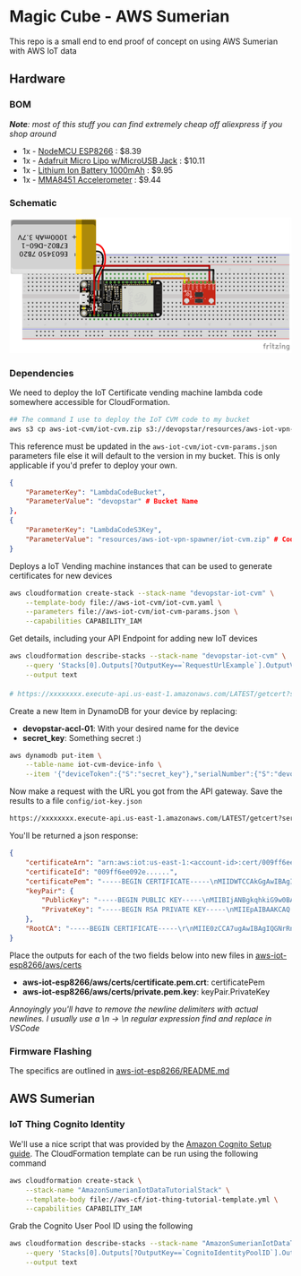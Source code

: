 # Magic Cube - AWS Sumerian

This repo is a small end to end proof of concept on using AWS Sumerian with AWS IoT data

## Hardware

### BOM

***Note**: most of this stuff you can find extremely cheap off aliexpress if you shop around*

- 1x - [NodeMCU ESP8266](https://amzn.to/2BgZhnF) : $8.39
- 1x - [Adafruit Micro Lipo w/MicroUSB Jack](https://amzn.to/2Da2yp0) : $10.11
- 1x - [Lithium Ion Battery 1000mAh](https://www.sparkfun.com/products/13813) : $9.95
- 1x - [MMA8451 Accelerometer](https://amzn.to/2t5DV8d) : $9.44

### Schematic

![ESP8266 Schematic](aws-iot-esp8266/design/esp8266-circuit-design.png)

### Dependencies

We need to deploy the IoT Certificate vending machine lambda code somewhere accessible for CloudFormation.

```bash
## The command I use to deploy the IoT CVM code to my bucket
aws s3 cp aws-iot-cvm/iot-cvm.zip s3://devopstar/resources/aws-iot-vpn-spawner/iot-cvm.zip
```

This reference must be updated in the `aws-iot-cvm/iot-cvm-params.json` parameters file else it will default to the version in my bucket. This is only applicable if you'd prefer to deploy your own.

```json
{
    "ParameterKey": "LambdaCodeBucket",
    "ParameterValue": "devopstar" # Bucket Name
},
{
    "ParameterKey": "LambdaCodeS3Key",
    "ParameterValue": "resources/aws-iot-vpn-spawner/iot-cvm.zip" # Code Location
}
```

Deploys a IoT Vending machine instances that can be used to generate certificates for new devices

```bash
aws cloudformation create-stack --stack-name "devopstar-iot-cvm" \
    --template-body file://aws-iot-cvm/iot-cvm.yaml \
    --parameters file://aws-iot-cvm/iot-cvm-params.json \
    --capabilities CAPABILITY_IAM
```

Get details, including your API Endpoint for adding new IoT devices

```bash
aws cloudformation describe-stacks --stack-name "devopstar-iot-cvm" \
    --query 'Stacks[0].Outputs[?OutputKey==`RequestUrlExample`].OutputValue' \
    --output text

# https://xxxxxxxx.execute-api.us-east-1.amazonaws.com/LATEST/getcert?serialNumber=value1&deviceToken=value2
```

Create a new Item in DynamoDB for your device by replacing:

- **devopstar-accl-01**: With your desired name for the device
- **secret_key**: Something secret :)

```bash
aws dynamodb put-item \
    --table-name iot-cvm-device-info \
    --item '{"deviceToken":{"S":"secret_key"},"serialNumber":{"S":"devopstar-accl-01"}}'
```

Now make a request with the URL you got from the API gateway. Save the results to a file `config/iot-key.json`

```bash
https://xxxxxxxx.execute-api.us-east-1.amazonaws.com/LATEST/getcert?serialNumber=devopstar-iot-btn-01&deviceToken=secret_key
```

You'll be returned a json response:

```json
{
    "certificateArn": "arn:aws:iot:us-east-1:<account-id>:cert/009ff6ee0.........",
    "certificateId": "009ff6ee092e......",
    "certificatePem": "-----BEGIN CERTIFICATE-----\nMIIDWTCCAkGgAwIBAgIUZiIgLi......-----END CERTIFICATE-----\n",
    "keyPair": {
        "PublicKey": "-----BEGIN PUBLIC KEY-----\nMIIBIjANBgkqhkiG9w0BAQEFAAO.......-----END PUBLIC KEY-----\n",
        "PrivateKey": "-----BEGIN RSA PRIVATE KEY-----\nMIIEpAIBAAKCAQ........-----END RSA PRIVATE KEY-----\n"
    },
    "RootCA": "-----BEGIN CERTIFICATE-----\r\nMIIE0zCCA7ugAwIBAgIQGNrRniZ96Lt........-----END CERTIFICATE-----"
}
```

Place the outputs for each of the two fields below into new files in [aws-iot-esp8266/aws/certs](aws-iot-esp8266/aws/certs)

- **aws-iot-esp8266/aws/certs/certificate.pem.crt**: certificatePem
- **aws-iot-esp8266/aws/certs/private.pem.key**: keyPair.PrivateKey

*Annoyingly you'll have to remove the newline delimiters with actual newlines. I usually use a \\n -> \n regular expression find and replace in VSCode*

### Firmware Flashing

The specifics are outlined in [aws-iot-esp8266/README.md](aws-iot-esp8266/README.md)

## AWS Sumerian

### IoT Thing Cognito Identity

We'll use a nice script that was provided by the [Amazon Cognito Setup guide](https://docs.sumerian.amazonaws.com/tutorials/create/beginner/aws-setup/index.html). The CloudFormation template can be run using the following command

```bash
aws cloudformation create-stack \
    --stack-name "AmazonSumerianIotDataTutorialStack" \
    --template-body file://aws-cf/iot-thing-tutorial-template.yml \
    --capabilities CAPABILITY_IAM
```

Grab the Cognito User Pool ID using the following

```bash
aws cloudformation describe-stacks --stack-name "AmazonSumerianIotDataTutorialStack" \
    --query 'Stacks[0].Outputs[?OutputKey==`CognitoIdentityPoolID`].OutputValue' \
    --output text
```
